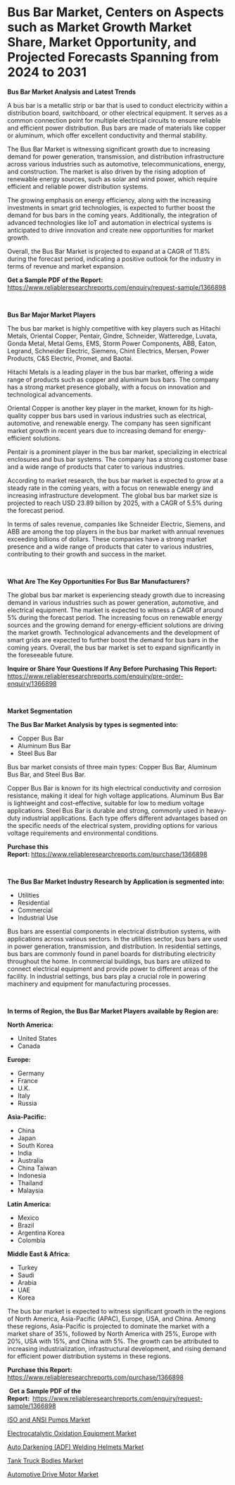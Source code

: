 <p><h1>Bus Bar Market, Centers on Aspects such as Market Growth Market Share, Market Opportunity, and Projected Forecasts Spanning from 2024 to 2031</h1></p><p><strong>Bus Bar Market Analysis and Latest Trends</strong></p>
<p><p>A bus bar is a metallic strip or bar that is used to conduct electricity within a distribution board, switchboard, or other electrical equipment. It serves as a common connection point for multiple electrical circuits to ensure reliable and efficient power distribution. Bus bars are made of materials like copper or aluminum, which offer excellent conductivity and thermal stability.</p><p>The Bus Bar Market is witnessing significant growth due to increasing demand for power generation, transmission, and distribution infrastructure across various industries such as automotive, telecommunications, energy, and construction. The market is also driven by the rising adoption of renewable energy sources, such as solar and wind power, which require efficient and reliable power distribution systems.</p><p>The growing emphasis on energy efficiency, along with the increasing investments in smart grid technologies, is expected to further boost the demand for bus bars in the coming years. Additionally, the integration of advanced technologies like IoT and automation in electrical systems is anticipated to drive innovation and create new opportunities for market growth.</p><p>Overall, the Bus Bar Market is projected to expand at a CAGR of 11.8% during the forecast period, indicating a positive outlook for the industry in terms of revenue and market expansion.</p></p>
<p><strong>Get a Sample PDF of the Report:&nbsp;</strong> <a href="https://www.reliableresearchreports.com/enquiry/request-sample/1366898">https://www.reliableresearchreports.com/enquiry/request-sample/1366898</a></p>
<p>&nbsp;</p>
<p><strong>Bus Bar Major Market Players</strong></p>
<p><p>The bus bar market is highly competitive with key players such as Hitachi Metals, Oriental Copper, Pentair, Gindre, Schneider, Watteredge, Luvata, Gonda Metal, Metal Gems, EMS, Storm Power Components, ABB, Eaton, Legrand, Schneider Electric, Siemens, Chint Electrics, Mersen, Power Products, C&S Electric, Promet, and Baotai.</p><p>Hitachi Metals is a leading player in the bus bar market, offering a wide range of products such as copper and aluminum bus bars. The company has a strong market presence globally, with a focus on innovation and technological advancements.</p><p>Oriental Copper is another key player in the market, known for its high-quality copper bus bars used in various industries such as electrical, automotive, and renewable energy. The company has seen significant market growth in recent years due to increasing demand for energy-efficient solutions.</p><p>Pentair is a prominent player in the bus bar market, specializing in electrical enclosures and bus bar systems. The company has a strong customer base and a wide range of products that cater to various industries.</p><p>According to market research, the bus bar market is expected to grow at a steady rate in the coming years, with a focus on renewable energy and increasing infrastructure development. The global bus bar market size is projected to reach USD 23.89 billion by 2025, with a CAGR of 5.5% during the forecast period.</p><p>In terms of sales revenue, companies like Schneider Electric, Siemens, and ABB are among the top players in the bus bar market with annual revenues exceeding billions of dollars. These companies have a strong market presence and a wide range of products that cater to various industries, contributing to their growth and success in the market.</p></p>
<p>&nbsp;</p>
<p><strong>What Are The Key Opportunities For Bus Bar Manufacturers?</strong></p>
<p><p>The global bus bar market is experiencing steady growth due to increasing demand in various industries such as power generation, automotive, and electrical equipment. The market is expected to witness a CAGR of around 5% during the forecast period. The increasing focus on renewable energy sources and the growing demand for energy-efficient solutions are driving the market growth. Technological advancements and the development of smart grids are expected to further boost the demand for bus bars in the coming years. Overall, the bus bar market is set to expand significantly in the foreseeable future.</p></p>
<p><strong>Inquire or Share Your Questions If Any Before Purchasing This Report:</strong> <a href="https://www.reliableresearchreports.com/enquiry/pre-order-enquiry/1366898">https://www.reliableresearchreports.com/enquiry/pre-order-enquiry/1366898</a></p>
<p>&nbsp;</p>
<p><strong>Market Segmentation</strong></p>
<p><strong>The Bus Bar Market Analysis by types is segmented into:</strong></p>
<p><ul><li>Copper Bus Bar</li><li>Aluminum Bus Bar</li><li>Steel Bus Bar</li></ul></p>
<p><p>Bus bar market consists of three main types: Copper Bus Bar, Aluminum Bus Bar, and Steel Bus Bar. </p><p>Copper Bus Bar is known for its high electrical conductivity and corrosion resistance, making it ideal for high voltage applications. Aluminum Bus Bar is lightweight and cost-effective, suitable for low to medium voltage applications. Steel Bus Bar is durable and strong, commonly used in heavy-duty industrial applications. Each type offers different advantages based on the specific needs of the electrical system, providing options for various voltage requirements and environmental conditions.</p></p>
<p><strong>Purchase this Report:&nbsp;</strong><a href="https://www.reliableresearchreports.com/purchase/1366898">https://www.reliableresearchreports.com/purchase/1366898</a></p>
<p>&nbsp;</p>
<p><strong>The Bus Bar Market Industry Research by Application is segmented into:</strong></p>
<p><ul><li>Utilities</li><li>Residential</li><li>Commercial</li><li>Industrial Use</li></ul></p>
<p><p>Bus bars are essential components in electrical distribution systems, with applications across various sectors. In the utilities sector, bus bars are used in power generation, transmission, and distribution. In residential settings, bus bars are commonly found in panel boards for distributing electricity throughout the home. In commercial buildings, bus bars are utilized to connect electrical equipment and provide power to different areas of the facility. In industrial settings, bus bars play a crucial role in powering machinery and equipment for manufacturing processes.</p></p>
<p>&nbsp;</p>
<p><strong>In terms of Region, the Bus Bar Market Players available by Region are:</strong></p>
<p>
    <p> <strong> North America: </strong>
        <ul>
            <li>United States</li>
            <li>Canada</li>
        </ul>
        </p> 
    <p> <strong> Europe: </strong>
        <ul>
            <li>Germany</li>
            <li>France</li>
            <li>U.K.</li>
            <li>Italy</li>
            <li>Russia</li>
        </ul>
        </p> 
    <p> <strong> Asia-Pacific: </strong>
        <ul>
            <li>China</li>
            <li>Japan</li>
            <li>South Korea</li>
            <li>India</li>
            <li>Australia</li>
            <li>China Taiwan</li>
            <li>Indonesia</li>
            <li>Thailand</li>
            <li>Malaysia</li>
        </ul>
        </p> 
    <p> <strong> Latin America: </strong>
        <ul>
            <li>Mexico</li>
            <li>Brazil</li>
            <li>Argentina Korea</li>
            <li>Colombia</li>
        </ul>
        </p> 
    <p> <strong> Middle East & Africa: </strong>
        <ul>
            <li>Turkey</li>
            <li>Saudi</li>
            <li>Arabia</li>
            <li>UAE</li>
            <li>Korea</li>
        </ul>
    </p>
    </p>
<p><p>The bus bar market is expected to witness significant growth in the regions of North America, Asia-Pacific (APAC), Europe, USA, and China. Among these regions, Asia-Pacific is projected to dominate the market with a market share of 35%, followed by North America with 25%, Europe with 20%, USA with 15%, and China with 5%. The growth can be attributed to increasing industrialization, infrastructural development, and rising demand for efficient power distribution systems in these regions.</p></p>
<p><strong>Purchase this Report: </strong><a href="https://www.reliableresearchreports.com/purchase/1366898">https://www.reliableresearchreports.com/purchase/1366898</a></p>
<p>&nbsp;<strong>Get a Sample PDF of the Report:&nbsp;&nbsp;</strong><a href="https://www.reliableresearchreports.com/enquiry/request-sample/1366898">https://www.reliableresearchreports.com/enquiry/request-sample/1366898</a></p>
<p><strong></strong></p>
<p><p><a href="https://medium.com/p/466017663e39/edit">ISO and ANSI Pumps Market</a></p><p><a href="https://medium.com/@joycelucas56/electrocatalytic-oxidation-equipment-market-size-cagr-trends-2024-2030-79d6f3214aea">Electrocatalytic Oxidation Equipment Market</a></p><p><a href="https://medium.com/@susanwest38/auto-darkening-adf-welding-helmets-nbsp-market-focuses-on-market-share-size-and-projected-71411031ee84">Auto Darkening (ADF) Welding Helmets Market</a></p><p><a href="https://medium.com/@susanwest38/tank-truck-bodies-market-furnishes-information-on-market-share-market-trends-and-market-growth-2b25ff848b61">Tank Truck Bodies Market</a></p><p><a href="https://medium.com/p/3e8e97ddc87c/edit">Automotive Drive Motor Market</a></p></p>